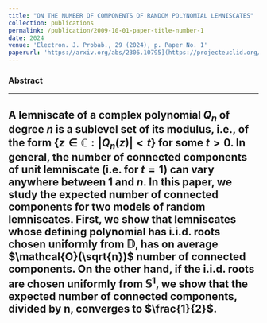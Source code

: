 ```yaml
---
title: "ON THE NUMBER OF COMPONENTS OF RANDOM POLYNOMIAL LEMNISCATES"
collection: publications
permalink: /publication/2009-10-01-paper-title-number-1
date: 2024
venue: 'Electron. J. Probab., 29 (2024), p. Paper No. 1'
paperurl: 'https://arxiv.org/abs/2306.10795](https://projecteuclid.org/journals/electronic-journal-of-probability/volume-29/issue-none/On-the-number-of-components-of-random-polynomial-lemniscates/10.1214/24-EJP1147.full'
---
```


### Abstract
---
A lemniscate of a complex polynomial $Q_n$ of degree $n$ is a sublevel set of its modulus, i.e., of the form $\{z \in \mathbb{C}: |Q_n(z)| < t\}$ for some $t>0.$ In general, the number of connected components of unit lemniscate (i.e. for $t=1$) can vary anywhere between 1 and $n$. In this paper, we study the expected number of connected components for two models of random lemniscates. First, we show that lemniscates whose defining polynomial
has i.i.d. roots chosen uniformly from $\mathbb{D}$, has on average $\mathcal{O}(\sqrt{n})$ number of connected components. On the other hand, if the i.i.d. roots are chosen uniformly from $\mathbb{S}^1$, we show
that the expected number of connected components, divided by n,
converges to $\frac{1}{2}$.
---
